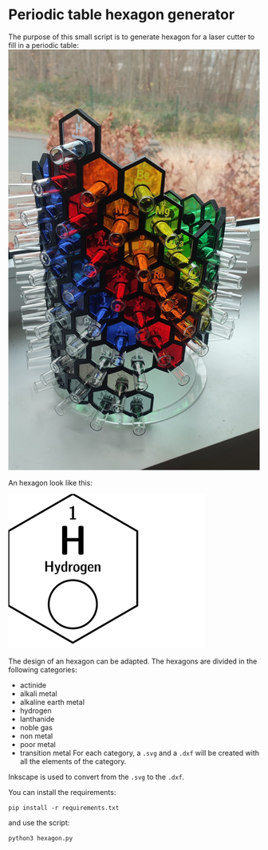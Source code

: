 # Periodic table hexagon generator

The purpose of this small script is to generate hexagon for a laser cutter to fill in a periodic table:
![](img/table.png)

An hexagon look like this:

![](img/hydrogen.svg)

The design of an hexagon can be adapted.
The hexagons are divided in the following categories:
- actinide
- alkali metal
- alkaline earth metal
- hydrogen
- lanthanide
- noble gas
- non metal
- poor metal
- transition metal
For each category, a `.svg` and a `.dxf` will be created with all the elements of the category.

Inkscape is used to convert from the `.svg` to the `.dxf`.

You can install the requirements:
```
pip install -r requirements.txt
```

and use the script:
```
python3 hexagon.py
```
